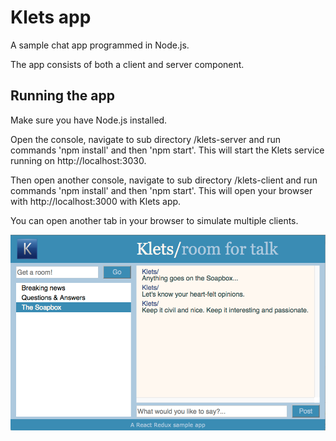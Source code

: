 # Klets app
A sample chat app programmed in Node.js.

The app consists of both a client and server component. 

## Running the app
Make sure you have Node.js installed.

Open the console, navigate to sub directory /klets-server and run commands 'npm install' and then 'npm start'. This will start the Klets service running on http://localhost:3030.

Then open another console, navigate to sub directory /klets-client and run commands 'npm install' and then 'npm start'. This will open your browser with http://localhost:3000 with Klets app. 

You can open another tab in your browser to simulate multiple clients.

![Klets app screenshot](screenshot.png "Klets app screenshot")
